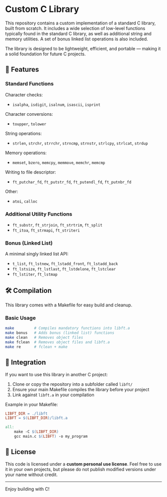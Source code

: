 # Custom C Library

This repository contains a custom implementation of a standard C library, built from scratch. It includes a wide selection of low-level functions typically found in the standard C library, as well as additional string and memory utilities. A set of bonus linked list operations is also included.

The library is designed to be lightweight, efficient, and portable — making it a solid foundation for future C projects.

## 🧱 Features

### Standard Functions

Character checks:
- `isalpha`, `isdigit`, `isalnum`, `isascii`, `isprint`

Character conversions:
- `toupper`, `tolower`

String operations:
- `strlen`, `strchr`, `strrchr`, `strncmp`, `strnstr`, `strlcpy`, `strlcat`, `strdup`

Memory operations:
- `memset`, `bzero`, `memcpy`, `memmove`, `memchr`, `memcmp`

Writing to file descriptor:
- `ft_putchar_fd`, `ft_putstr_fd`, `ft_putendl_fd`, `ft_putnbr_fd`

Other:
- `atoi`, `calloc`

### Additional Utility Functions

- `ft_substr`, `ft_strjoin`, `ft_strtrim`, `ft_split`
- `ft_itoa`, `ft_strmapi`, `ft_striteri`

### Bonus (Linked List)

A minimal singly linked list API:
- `t_list`, `ft_lstnew`, `ft_lstadd_front`, `ft_lstadd_back`
- `ft_lstsize`, `ft_lstlast`, `ft_lstdelone`, `ft_lstclear`
- `ft_lstiter`, `ft_lstmap`

## 🛠 Compilation

This library comes with a Makefile for easy build and cleanup.

### Basic Usage

```bash
make         # Compiles mandatory functions into libft.a
make bonus   # Adds bonus (linked list) functions
make clean   # Removes object files
make fclean  # Removes object files and libft.a
make re      # fclean + make
````

## 🧪 Integration

If you want to use this library in another C project:

1. Clone or copy the repository into a subfolder called `libft/`
2. Ensure your main Makefile compiles the library before your project
3. Link against `libft.a` in your compilation

Example in your Makefile:

```makefile
LIBFT_DIR = ./libft
LIBFT = $(LIBFT_DIR)/libft.a

all:
	make -C $(LIBFT_DIR)
	gcc main.c $(LIBFT) -o my_program
```

## 🔗 License

This code is licensed under a **custom personal use license**.
Feel free to use it in your own projects, but please do not publish modified versions under your name without credit.

---

Enjoy building with C!
